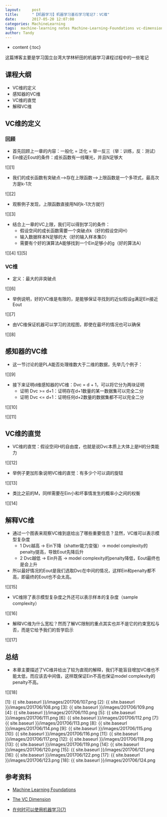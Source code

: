 ```yaml
---
layout:     post
title:      "【机器学习】机器学习基石学习笔记7：VC维"
date:       2017-05-20 12:07:00
categories: MachineLearning
tags:  machine-learning notes Machine-Learning-Foundations vc-dimension
author: Tandy
---
```


* content
{:toc}

这篇博客主要是学习国立台湾大学林轩田的机器学习课程过程中的一些笔记






## 课程大纲

- VC维的定义
- 感知器的VC维
- VC维的直觉
- 解释VC维

## VC维的定义

### 回顾

- 首先回顾上一章的内容：一般化 = 泛化 = 举一反三（举：训练，反：测试）
- Ein接近Eout的条件：成长函数有一线曙光，并且N足够大

![][1]

- 我们的成长函数有突破点——>存在上限函数——>上限函数是一个多项式，最高次方是k-1次

![][2]

- 观察例子发现，上限函数直接用N的k-1次方就行

![][3]

- 结合上一章的VC上限，我们可以得到学习的条件：
	- 假设空间的成长函数需要一个突破点k（好的假设空间H）
	- 输入数据样本N足够的大（好的输入样本集D）
	- 需要有个好的演算法A能够找到一个Ein足够小的g（好的算法A）

![][4]
![][5]

### VC维

- 定义：最大的非突破点

![][6]

- 举例说明，好的VC维是有限的，是能够保证寻找到的近似假设g满足Ein接近Eout

![][7]

- 由VC维保证机器可以学习的流程图，即使在最坏的情况也可以确保

![][8]

## 感知器的VC维

- 这一节讨论的是PLA能否处理维数大于二维的数据，先举几个例子：

![][9]

- 接下来证明d维感知器的VC维：Dvc = d + 1，可以将它分为两块证明
	- 证明 Dvc >= d+1：证明存在d+1数量的某一数据集可以完全二分
	- 证明 Dvc <= d+1：证明任何d+2数量的数据集都不可以完全二分


![][10]

![][11]

## VC维的直觉

- VC维的直觉：假设空间H的自由度，也就是说Dvc本质上大体上是H的分类能力

![][12]

- 举例子更加形象说明VC维的直觉：有多少个可以调的旋钮

![][13]

- 类比之前的M，同样需要在Ein小和坏事情发生的概率小之间的权衡

![][14]


## 解释VC维

- 通过一个图表来观察VC维到底给出了哪些重要信息？显然，VC维可以表示模型复杂度
	- 1 Dvc越高 -> Ein下降（shatter能力变强）-> model complexity的penalty提高，导致Eout先降后升
	- 2 Dvc越低 -> Ein升高 -> model complexity的penalty降低，Eout最终也是会上升
- 所以最好情况的Eout是我们选取Dvc在中间的情况，这样Ein和penalty都不高，即最终的Eout也不会太高。

![][15]

- VC维除了表示模型复杂度之外还可以表示样本的复杂度（sample complexity）

![][16]

- 解释VC维为什么宽松？然而了解VC限制的重点其实也并不是它的约束宽松与否，而是它给予我们的哲学启示

![][17]

## 总结

- 本章主要描述了VC维并给出了较为直观的解释，我们不能盲目增加VC维也不能太低，而应该去中间值，这样既保证Ein不高也保证model complexity的penalty不高。

![][18]


[1]: {{ site.baseurl }}/images/201706/107.png
[2]: {{ site.baseurl }}/images/201706/108.png
[3]: {{ site.baseurl }}/images/201706/109.png
[4]: {{ site.baseurl }}/images/201706/110.png
[5]: {{ site.baseurl }}/images/201706/111.png
[6]: {{ site.baseurl }}/images/201706/112.png
[7]: {{ site.baseurl }}/images/201706/113.png
[8]: {{ site.baseurl }}/images/201706/114.png
[9]: {{ site.baseurl }}/images/201706/115.png
[10]: {{ site.baseurl }}/images/201706/116.png
[11]: {{ site.baseurl }}/images/201706/117.png
[12]: {{ site.baseurl }}/images/201706/118.png
[13]: {{ site.baseurl }}/images/201706/119.png
[14]: {{ site.baseurl }}/images/201706/120.png
[15]: {{ site.baseurl }}/images/201706/121.png
[16]: {{ site.baseurl }}/images/201706/122.png
[17]: {{ site.baseurl }}/images/201706/123.png
[18]: {{ site.baseurl }}/images/201706/124.png

## 参考资料

- [Machine Learning Foundations](http://www.csie.ntu.edu.tw/~htlin/mooc/)

- [The VC Dimension](http://www.cnblogs.com/HappyAngel/p/3633989.html)

- [在何时可以使用机器学习(7)](http://www.cnblogs.com/ymingjingr/p/4300092.html)



